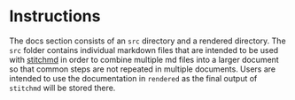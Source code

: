 # Instructions

The docs section consists of an `src` directory and a rendered directory. The `src` folder contains individual markdown files that are intended to be used with [stitchmd](https://github.com/abhinav/stitchmd) in order to combine multiple md files into a larger document so that common steps are not repeated in multiple documents. Users are intended to use the documentation in `rendered` as the final output of `stitchmd` will be stored there.
